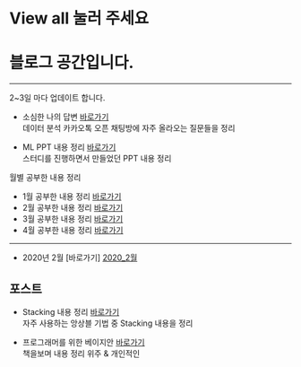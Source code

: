 # View all 눌러 주세요

# 블로그 공간입니다.

---
2~3일 마다 업데이트 합니다.

- 소심한 나의 답변 [바로가기][소심] <br>
  데이터 분석 카카오톡 오픈 채팅방에 자주 올라오는 질문들을 정리 <br>
 
- ML PPT 내용 정리 [바로가기][MLPT] <br>
  스터디를 진행하면서 만들었던 PPT 내용 정리
  
월별 공부한 내용 정리

- 1월 공부한 내용 정리 [바로가기][1월]
- 2월 공부한 내용 정리 [바로가기][2월]
- 3월 공부한 내용 정리 [바로가기][3월]
- 4월 공부한 내용 정리 [바로가기][4월]
---
- 2020년 2월 [바로가기] [2020_2월]



## 포스트 

- Stacking 내용 정리 [바로가기][stacking] <br>
  자주 사용하는 앙상블 기법 중 Stacking 내용을 정리
  
- 프로그래머를 위한 베이지안 [바로가기][notion] <br>
  책을보며 내용 정리 위주 & 개인적인 

[소심]: https://github.com/eat-toast/eat-toast.github.io/blob/master/_posts/2019-02-01-%20소심한%20나의%20답장.md
[1월]: https://github.com/eat-toast/temp/blob/master/_posts/2019-01-01-%201월%20주차별%20공부내용.md
[2월]: https://github.com/eat-toast/temp/blob/master/_posts/2019-02-01-%202월%20주차별%20공부내용.md
[3월]: https://github.com/eat-toast/eat-toast.github.io/blob/master/_posts/2019-03-01-%203월%20주차별%20공부내용.md
[4월]: https://github.com/eat-toast/eat-toast.github.io/blob/master/_posts/2019-04-01-%204월%20주차별%20공부내용.md
[2020_2월]: https://github.com/eat-toast/eat-toast.github.io/blob/master/_posts/2020-02%20TIL
[stacking]: https://github.com/eat-toast/temp/blob/master/_posts/2018-12-24-Staking%20혹은%20Meta모델링%20적용하기.md
[MLPT]: https://github.com/eat-toast/eat-toast.github.io/blob/master/ML%20PPT/README.md
[notion]: https://www.notion.so/toastls93/fad6654d140841f98020189482fadfc4
